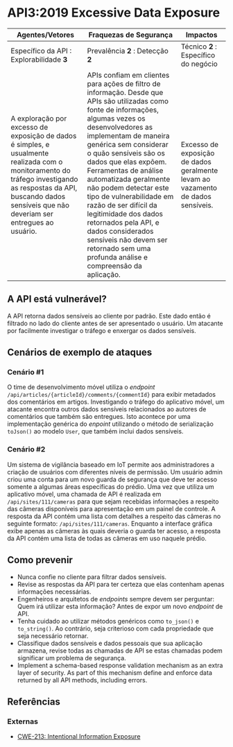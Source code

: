 API3:2019 Excessive Data Exposure
=================================

| Agentes/Vetores | Fraquezas de Segurança | Impactos |
| - | - | - |
| Específico da API : Explorabilidade **3** | Prevalência **2** : Detecção **2** | Técnico **2** : Específico do negócio |
| A exploração por excesso de exposição de dados é simples, e usualmente realizada com o monitoramento do tráfego investigando as respostas da API, buscando dados sensíveis que não deveriam ser entregues ao usuário. | APIs confiam em clientes para ações de filtro de informação. Desde que APIs são utilizadas como fonte de informações, algumas vezes os desenvolvedores as implementam de maneira genérica sem considerar o quão sensíveis são os dados que elas expõem. Ferramentas de análise automatizada geralmente não podem detectar este tipo de vulnerabilidade em razão de ser difícil da legitimidade dos dados retornados pela API, e dados considerados sensíveis não devem ser retornado sem uma profunda análise e compreensão da aplicação. | Excesso de exposição de dados geralmente levam ao vazamento de dados sensíveis. |

## A API está vulnerável?

A API retorna dados sensíveis ao cliente por padrão. Este dado então é filtrado no lado do cliente antes de ser apresentado o usuário. Um atacante por facilmente investigar o tráfego e enxergar os dados sensíveis.

## Cenários de exemplo de ataques

### Cenário #1

O time de desenvolvimento móvel utiliza o *endpoint* `/api/articles/{articleId}/comments/{commentId}` para exibir metadados dos comentários em artigos. Investigando o tráfego do aplicativo móvel, um atacante encontra outros dados sensíveis relacionados ao autores de comentários que também são entregues. Isto acontece por uma implementação genérica do *enpoint* utilizando o método de serialização `toJson()` ao modelo `User`, que também inclui dados sensíveis.

### Cenário #2

Um sistema de vigilância baseado em IoT permite aos administradores a criação de usuários com diferentes níveis de permissão. Um usuário admin criou uma conta para um novo guarda de segurança que deve ter acesso somente a algumas áreas específicas do prédio. Uma vez que utiliza um aplicativo móvel, uma chamada de API é realizada em `/api/sites/111/cameras` para que sejam recebidas informações a respeito das câmeras disponíveis para apresentação em um painel de controle. A resposta da API contém uma lista com detalhes a respeito das câmeras no seguinte formato: `/api/sites/111/cameras`. Enquanto a interface gráfica exibe apenas as câmeras às quais deveria o guarda ter acesso, a resposta da API contém uma lista de todas as câmeras em uso naquele prédio.


## Como prevenir

* Nunca confie no cliente para filtrar dados sensíveis.
* Revise as respostas da API para ter certeza que elas contenham apenas informações necessárias.
* Engenheiros e arquitetos de *endpoints* sempre devem ser perguntar: Quem irá utilizar esta informação? Antes de expor um novo *endpoint* de API.
* Tenha cuidado ao utilizar métodos genéricos como `to_json()` e `to_string()`. Ao contrário, seja criterioso com cada propriedade que seja necessário retornar.
* Classifique dados sensíveis e dados pessoais que sua aplicação armazena, revise todas as chamadas de API se estas chamadas podem significar um problema de segurança.
* Implement a schema-based response validation mechanism as an extra layer of security. As part of this mechanism define and enforce data returned by all API methods, including errors.


## Referências

### Externas

* [CWE-213: Intentional Information Exposure][1]

[1]: https://cwe.mitre.org/data/definitions/213.html
